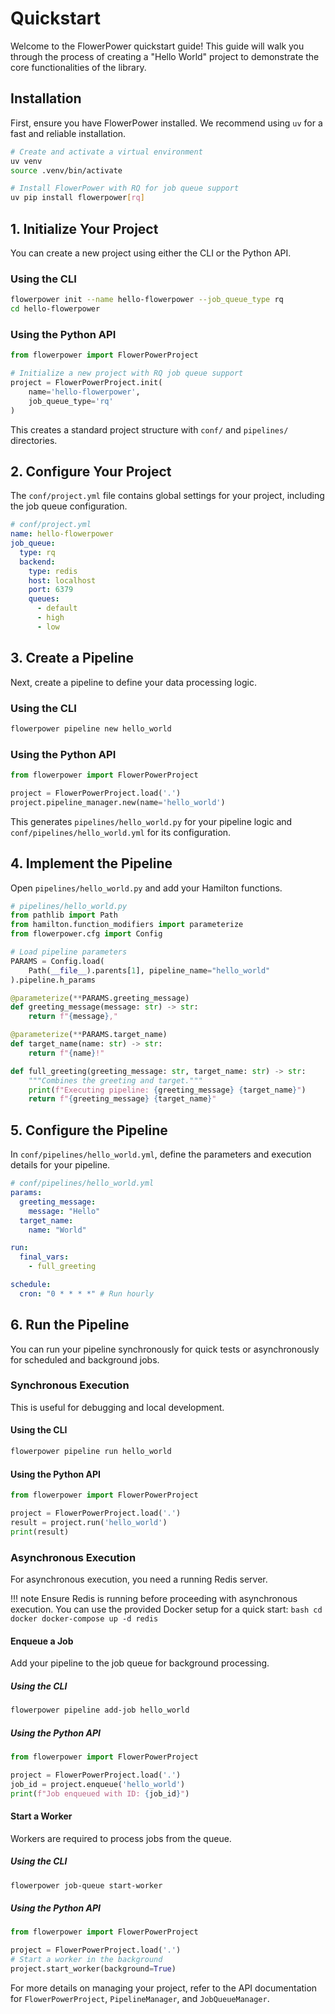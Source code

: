 # Quickstart

Welcome to the FlowerPower quickstart guide! This guide will walk you through the process of creating a "Hello World" project to demonstrate the core functionalities of the library.

## Installation

First, ensure you have FlowerPower installed. We recommend using `uv` for a fast and reliable installation.

```bash
# Create and activate a virtual environment
uv venv
source .venv/bin/activate

# Install FlowerPower with RQ for job queue support
uv pip install flowerpower[rq]
```

## 1. Initialize Your Project

You can create a new project using either the CLI or the Python API.

### Using the CLI

```bash
flowerpower init --name hello-flowerpower --job_queue_type rq
cd hello-flowerpower
```

### Using the Python API

```python
from flowerpower import FlowerPowerProject

# Initialize a new project with RQ job queue support
project = FlowerPowerProject.init(
    name='hello-flowerpower',
    job_queue_type='rq'
)
```

This creates a standard project structure with `conf/` and `pipelines/` directories.

## 2. Configure Your Project

The `conf/project.yml` file contains global settings for your project, including the job queue configuration.

```yaml
# conf/project.yml
name: hello-flowerpower
job_queue:
  type: rq
  backend:
    type: redis
    host: localhost
    port: 6379
    queues:
      - default
      - high
      - low
```

## 3. Create a Pipeline

Next, create a pipeline to define your data processing logic.

### Using the CLI

```bash
flowerpower pipeline new hello_world
```

### Using the Python API

```python
from flowerpower import FlowerPowerProject

project = FlowerPowerProject.load('.')
project.pipeline_manager.new(name='hello_world')
```

This generates `pipelines/hello_world.py` for your pipeline logic and `conf/pipelines/hello_world.yml` for its configuration.

## 4. Implement the Pipeline

Open `pipelines/hello_world.py` and add your Hamilton functions.

```python
# pipelines/hello_world.py
from pathlib import Path
from hamilton.function_modifiers import parameterize
from flowerpower.cfg import Config

# Load pipeline parameters
PARAMS = Config.load(
    Path(__file__).parents[1], pipeline_name="hello_world"
).pipeline.h_params

@parameterize(**PARAMS.greeting_message)
def greeting_message(message: str) -> str:
    return f"{message},"

@parameterize(**PARAMS.target_name)
def target_name(name: str) -> str:
    return f"{name}!"

def full_greeting(greeting_message: str, target_name: str) -> str:
    """Combines the greeting and target."""
    print(f"Executing pipeline: {greeting_message} {target_name}")
    return f"{greeting_message} {target_name}"
```

## 5. Configure the Pipeline

In `conf/pipelines/hello_world.yml`, define the parameters and execution details for your pipeline.

```yaml
# conf/pipelines/hello_world.yml
params:
  greeting_message:
    message: "Hello"
  target_name:
    name: "World"

run:
  final_vars:
    - full_greeting

schedule:
  cron: "0 * * * *" # Run hourly
```

## 6. Run the Pipeline

You can run your pipeline synchronously for quick tests or asynchronously for scheduled and background jobs.

### Synchronous Execution

This is useful for debugging and local development.

#### Using the CLI

```bash
flowerpower pipeline run hello_world
```

#### Using the Python API

```python
from flowerpower import FlowerPowerProject

project = FlowerPowerProject.load('.')
result = project.run('hello_world')
print(result)
```

### Asynchronous Execution

For asynchronous execution, you need a running Redis server.

!!! note
    Ensure Redis is running before proceeding with asynchronous execution. You can use the provided Docker setup for a quick start:
    ```bash
    cd docker
    docker-compose up -d redis
    ```

#### Enqueue a Job

Add your pipeline to the job queue for background processing.

##### Using the CLI

```bash
flowerpower pipeline add-job hello_world
```

##### Using the Python API

```python
from flowerpower import FlowerPowerProject

project = FlowerPowerProject.load('.')
job_id = project.enqueue('hello_world')
print(f"Job enqueued with ID: {job_id}")
```

#### Start a Worker

Workers are required to process jobs from the queue.

##### Using the CLI

```bash
flowerpower job-queue start-worker
```

##### Using the Python API

```python
from flowerpower import FlowerPowerProject

project = FlowerPowerProject.load('.')
# Start a worker in the background
project.start_worker(background=True)
```

For more details on managing your project, refer to the API documentation for `FlowerPowerProject`, `PipelineManager`, and `JobQueueManager`.